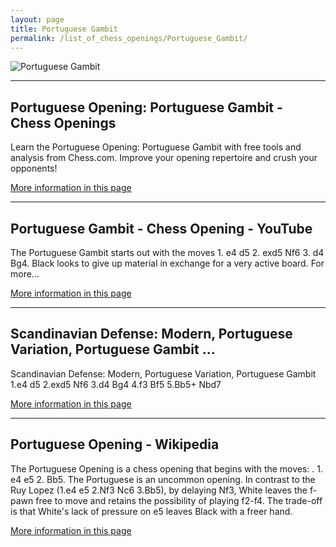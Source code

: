 ```yaml
---
layout: page
title: Portuguese Gambit
permalink: /list_of_chess_openings/Portuguese_Gambit/
---
```


![Portuguese Gambit](https://www.thechesswebsite.com/wp-content/uploads/2013/03/portuguese-gambit-featured.jpg)

---

## Portuguese Opening: Portuguese Gambit - Chess Openings

Learn the Portuguese Opening: Portuguese Gambit with free tools and analysis from Chess.com. Improve your opening repertoire and crush your opponents!

[More information in this page](https://www.chess.com/openings/Portuguese-Opening-Portuguese-Gambit)

---

## Portuguese Gambit - Chess Opening - YouTube

The Portuguese Gambit starts out with the moves 1. e4 d5 2. exd5 Nf6 3. d4 Bg4. Black looks to give up material in exchange for a very active board. For more...

[More information in this page](https://www.youtube.com/watch?v=KW5sdQlCfks)

---

## Scandinavian Defense: Modern, Portuguese Variation, Portuguese Gambit ...

Scandinavian Defense: Modern, Portuguese Variation, Portuguese Gambit 1.e4 d5 2.exd5 Nf6 3.d4 Bg4 4.f3 Bf5 5.Bb5+ Nbd7

[More information in this page](https://www.chess.com/openings/Scandinavian-Defense-Modern-Portuguese-Variation-Portuguese-Gambit)

---

## Portuguese Opening - Wikipedia

The Portuguese Opening is a chess opening that begins with the moves: . 1. e4 e5 2. Bb5. The Portuguese is an uncommon opening. In contrast to the Ruy Lopez (1.e4 e5 2.Nf3 Nc6 3.Bb5), by delaying Nf3, White leaves the f-pawn free to move and retains the possibility of playing f2-f4. The trade-off is that White's lack of pressure on e5 leaves Black with a freer hand.

[More information in this page](https://en.wikipedia.org/wiki/Portuguese_Opening)

